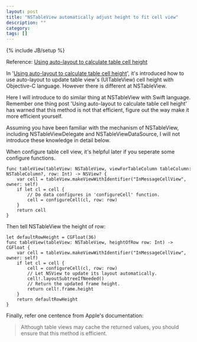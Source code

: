 ```yaml
---
layout: post
title: "NSTableView automatically adjust height to fit cell view"
description: ""
category: 
tags: []
---
```

{% include JB/setup %}

Reference: [Using auto-layout to calculate table cell height](http://blog.amyworrall.com/post/66085151655/using-auto-layout-to-calculate-table-cell-height)

In '[Using auto-layout to calculate table cell height](http://blog.amyworrall.com/post/66085151655/using-auto-layout-to-calculate-table-cell-height)', it's introduced how to use auto-layout to update table view's (UITableView) cell height with Objective-C language. However there is different at NSTableView.

Here I will introduce to do similar thing at NSTableView with Swift language. Remember one thing post 'Using auto-layout to calculate table cell height' has warned that this method is not that efficient, figure out the way make it more efficient yourself.

Assuming you have been familiar with the mechanism of NSTableView, including NSTableViewDelegate and NSTableViewDataSource, I will not introduce these knowledge in detail below.

When configure table cell view, it's helpful later if you seperate some configure functions.

    func tableView(tableView: NSTableView, viewForTableColumn tableColumn: NSTableColumn?, row: Int) -> NSView? {
        var cell = tableView.makeViewWithIdentifier("InMessageCellView", owner: self)
        if let cl = cell {
            // Do data configures in 'configureCell' function.
            cell = configureCell(cl, row: row)
        }
        return cell
    }


Then tell NSTableView the height of row:

    let defaultRowHeight = CGFloat(36)
    func tableView(tableView: NSTableView, heightOfRow row: Int) -> CGFloat {
        var cell = tableView.makeViewWithIdentifier("InMessageCellView", owner: self)
        if let cl = cell {
            cell = configureCell(cl, row: row)
            // Let NSView to update its layout automatically.
            cell!.layoutSubtreeIfNeeded()
            // Return the updated frame height.
            return cell!.frame.height
        }
        return defaultRowHeight
    }

Finally, refer one centence from Apple's documentation:

> Although table views may cache the returned values, you should ensure that this method is efficient.


